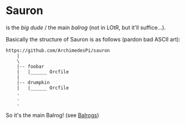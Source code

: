 # Sauron

is the *big dude* / the main _balrog_ (not in LOtR, but it'll suffice...).

Basically the structure of Sauron is as follows (pardon bad ASCII art):

	https://github.com/ArchimedesPi/sauron
		|
		\
		|-- foobar
		|	|______ Orcfile
		|
		|-- drumpkin
		|	|______ Orcfile
		.
		.
		.

So it's the main Balrog! (see [Balrogs](balrogs.md))

